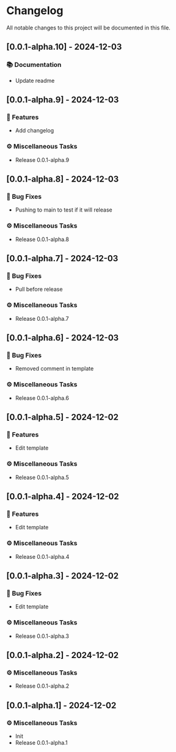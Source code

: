 # Changelog

All notable changes to this project will be documented in this file.

## [0.0.1-alpha.10] - 2024-12-03

### 📚 Documentation

- Update readme

## [0.0.1-alpha.9] - 2024-12-03

### 🚀 Features

- Add changelog

### ⚙️ Miscellaneous Tasks

- Release 0.0.1-alpha.9

## [0.0.1-alpha.8] - 2024-12-03

### 🐛 Bug Fixes

- Pushing to main to test if it will release

### ⚙️ Miscellaneous Tasks

- Release 0.0.1-alpha.8

## [0.0.1-alpha.7] - 2024-12-03

### 🐛 Bug Fixes

- Pull before release

### ⚙️ Miscellaneous Tasks

- Release 0.0.1-alpha.7

## [0.0.1-alpha.6] - 2024-12-03

### 🐛 Bug Fixes

- Removed comment in template

### ⚙️ Miscellaneous Tasks

- Release 0.0.1-alpha.6

## [0.0.1-alpha.5] - 2024-12-02

### 🚀 Features

- Edit template

### ⚙️ Miscellaneous Tasks

- Release 0.0.1-alpha.5

## [0.0.1-alpha.4] - 2024-12-02

### 🚀 Features

- Edit template

### ⚙️ Miscellaneous Tasks

- Release 0.0.1-alpha.4

## [0.0.1-alpha.3] - 2024-12-02

### 🐛 Bug Fixes

- Edit template

### ⚙️ Miscellaneous Tasks

- Release 0.0.1-alpha.3

## [0.0.1-alpha.2] - 2024-12-02

### ⚙️ Miscellaneous Tasks

- Release 0.0.1-alpha.2

## [0.0.1-alpha.1] - 2024-12-02

### ⚙️ Miscellaneous Tasks

- Init
- Release 0.0.1-alpha.1


